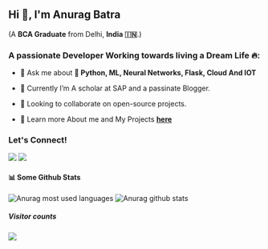 ## Hi 👋, I'm Anurag Batra
(A **BCA Graduate** from Delhi, **India 🇮🇳**.)

### A passionate Developer Working towards living a Dream Life 🔥:

- 💬 Ask me about <b>🐍 Python, ML, Neural Networks, Flask, Cloud And IOT</b>

- 🌱  Currently I’m A scholar at SAP and a passinate Blogger.

- 👯  Looking to collaborate on open-source projects.

- 📖 Learn more About me and My Projects **<a href='https://developedbyanurag.github.io/'>here</a>**


### Let's Connect!
  <a href="https://twitter.com/AnuragBatra1999"><img src="https://img.shields.io/twitter/follow/anuragbatra1999?style=social&logoColor=white" /></a>
  <a href="mailto:AnuragBatra1999@gmail.com"><img src="https://img.shields.io/badge/Mail-orange" /></a>

#### 📊 Some Github Stats

![Anurag most used languages](https://github-readme-stats.vercel.app/api/top-langs/?username=DevelopedByAnurag&theme=nightowl) ![Anurag github stats](https://github-readme-stats.wasabeef.vercel.app/api?username=DevelopedByAnurag&show_icons=true&line_height=21&show_icons=true&theme=nightowl)


##### Visitor counts

<img src="https://profile-counter.glitch.me/DevelopedByAnurag/count.svg" />
